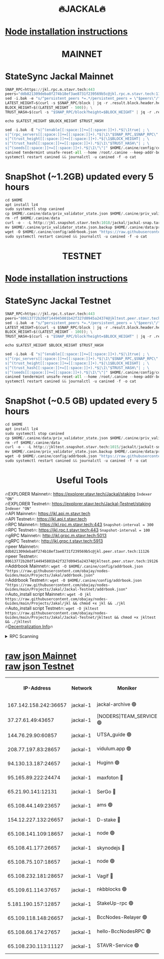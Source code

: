 <h1 align="center"> 🔥JACKAL🔥</h1>

[Node installation instructions](https://github.com/obajay/nodes-Guides/tree/main/Projects/Jakal)
=

<h1 align="center"> MAINNET</h1>

# StateSync Jackal Mainnet
```python
SNAP_RPC=https://jkl.rpc.m.stavr.tech:443
peers="ddb821309deba8f274b18ef3ae8731f239569b5c@jkl.rpc.m.stavr.tech:11126"
sed -i.bak -e "s/^persistent_peers *=.*/persistent_peers = \"$peers\"/" $HOME/.canine/config/config.toml
LATEST_HEIGHT=$(curl -s $SNAP_RPC/block | jq -r .result.block.header.height); \
BLOCK_HEIGHT=$((LATEST_HEIGHT - 500)); \
TRUST_HASH=$(curl -s "$SNAP_RPC/block?height=$BLOCK_HEIGHT" | jq -r .result.block_id.hash)

echo $LATEST_HEIGHT $BLOCK_HEIGHT $TRUST_HASH

sed -i.bak -E "s|^(enable[[:space:]]+=[[:space:]]+).*$|\1true| ; \
s|^(rpc_servers[[:space:]]+=[[:space:]]+).*$|\1\"$SNAP_RPC,$SNAP_RPC\"| ; \
s|^(trust_height[[:space:]]+=[[:space:]]+).*$|\1$BLOCK_HEIGHT| ; \
s|^(trust_hash[[:space:]]+=[[:space:]]+).*$|\1\"$TRUST_HASH\"| ; \
s|^(seeds[[:space:]]+=[[:space:]]+).*$|\1\"\"|" $HOME/.canine/config/config.toml
canined tendermint unsafe-reset-all --home /root/.canine --keep-addr-book
systemctl restart canined && journalctl -u canined -f -o cat
```
# SnapShot (~1.2GB) updated every 5 hours
```python
cd $HOME
apt install lz4
sudo systemctl stop canined
cp $HOME/.canine/data/priv_validator_state.json $HOME/.canine/priv_validator_state.json.backup
rm -rf $HOME/.canine/data
curl -o - -L http://jkl.snapshot.stavr.tech:1018/jackal/jackal-snap.tar.lz4 | lz4 -c -d - | tar -x -C $HOME/.canine --strip-components 2
mv $HOME/.canine/priv_validator_state.json.backup $HOME/.canine/data/priv_validator_state.json
wget -O $HOME/.canine/config/addrbook.json "https://raw.githubusercontent.com/obajay/nodes-Guides/main/Projects/Jakal/addrbook.json"
sudo systemctl restart canined && journalctl -u canined -f -o cat
```

<h1 align="center"> TESTNET</h1>

[Node installation instructions](https://github.com/obajay/nodes-Guides/tree/main/Projects/Jakal/Jackal-Testnet)
=

# StateSync Jackal Testnet
```python
SNAP_RPC=https://jkl.rpc.t.stavr.tech:443
peers="80613772b20df144945801b42f327d0945a24374@jkltest.peer.stavr.tech:19126"
sed -i.bak -e "s/^persistent_peers *=.*/persistent_peers = \"$peers\"/" $HOME/.canine/config/config.toml
LATEST_HEIGHT=$(curl -s $SNAP_RPC/block | jq -r .result.block.header.height); \
BLOCK_HEIGHT=$((LATEST_HEIGHT - 100)); \
TRUST_HASH=$(curl -s "$SNAP_RPC/block?height=$BLOCK_HEIGHT" | jq -r .result.block_id.hash)

echo $LATEST_HEIGHT $BLOCK_HEIGHT $TRUST_HASH

sed -i.bak -E "s|^(enable[[:space:]]+=[[:space:]]+).*$|\1true| ; \
s|^(rpc_servers[[:space:]]+=[[:space:]]+).*$|\1\"$SNAP_RPC,$SNAP_RPC\"| ; \
s|^(trust_height[[:space:]]+=[[:space:]]+).*$|\1$BLOCK_HEIGHT| ; \
s|^(trust_hash[[:space:]]+=[[:space:]]+).*$|\1\"$TRUST_HASH\"| ; \
s|^(seeds[[:space:]]+=[[:space:]]+).*$|\1\"\"|" $HOME/.canine/config/config.toml
canined tendermint unsafe-reset-all --home /root/.canine --keep-addr-book
systemctl restart canined && journalctl -u canined -f -o cat
```
# SnapShot (~0.5 GB) updated every 5 hours
```python
cd $HOME
apt install lz4
sudo systemctl stop canined
cp $HOME/.canine/data/priv_validator_state.json $HOME/.canine/priv_validator_state.json.backup
rm -rf $HOME/.canine/data
curl -o - -L http://jkltest.snapshot.stavr.tech:1015/jackalt/jackalt-snap.tar.lz4 | lz4 -c -d - | tar -x -C $HOME/.canine --strip-components 2
mv $HOME/.canine/priv_validator_state.json.backup $HOME/.canine/data/priv_validator_state.json
wget -O $HOME/.canine/config/addrbook.json "https://raw.githubusercontent.com/obajay/nodes-Guides/main/Projects/Jakal/Jackal-Testnet/addrbook.json"
sudo systemctl restart canined && journalctl -u canined -f -o cat
```

 <h1 align="center"> Useful Tools</h1>

🔥EXPLORER Mainnet🔥:      https://explorer.stavr.tech/Jackal/staking		        `Indexer "ON"` \
🔥EXPLORER Testnet🔥:      https://explorer.stavr.tech/Jackal-Testnet/staking     `Indexer "ON"` \
🔥API Mainnet🔥: 			 		 https://jkl.api.m.stavr.tech \
🔥API Testnet🔥: 			 		 https://jkl.api.t.stavr.tech \
🔥RPC Mainnet🔥:           https://jkl.rpc.m.stavr.tech:443              `Snapshot-interval = 300` \
🔥RPC Testnet🔥:           https://jkl.rpc.t.stavr.tech:443              `Snapshot-interval = 100` \
🔥gRPC Mainnet🔥:          http://jkl.grpc.m.stavr.tech:5013 \
🔥gRPC Testnet🔥:          http://jkl.grpc.t.stavr.tech:5913 \
🔥peer Mainnet🔥:					 `ddb821309deba8f274b18ef3ae8731f239569b5c@jkl.peer.stavr.tech:11126` \
🔥peer Testnet🔥:					 `80613772b20df144945801b42f327d0945a24374@jkltest.peer.stavr.tech:19126` \
🔥Addrbook Mainnet🔥:    ```wget -O $HOME/.canine/config/addrbook.json "https://raw.githubusercontent.com/obajay/nodes-Guides/main/Projects/Jakal/addrbook.json"``` \
🔥Addrbook Testnet🔥:    ```wget -O $HOME/.canine/config/addrbook.json "https://raw.githubusercontent.com/obajay/nodes-Guides/main/Projects/Jakal/Jackal-Testnet/addrbook.json"``` \
🔥Auto_install script Mainnet🔥: ```wget -O jkl https://raw.githubusercontent.com/obajay/nodes-Guides/main/Projects/Jakal/jkl && chmod +x jkl && ./jkl``` \
🔥Auto_install script Testnet🔥: ```wget -O jkltest https://raw.githubusercontent.com/obajay/nodes-Guides/main/Projects/Jakal/Jackal-Testnet/jkltest && chmod +x jkltest && ./jkltest``` \
🔥[Decentralization Info](https://github.com/obajay/StateSync-snapshots/tree/main/Projects/Jackal/Decentralization)🔥


<details>
<summary>RPC Scanning</summary>

<h2 align="center"> We scan nodes in real time every 4 hours. And we provide the final result of RPC endpoints.
We cannot influence the operation of these nodes in any way. </h2>


```python
If Voting Power is higher than 0 --> then the Node is a validator of the network and may be subject to attack and be a potential threat to the chain.
```
```python
We marked such validators with a red symbol
```

</details>

[raw json Mainnet](https://rpc-check.jaclalm.stavr.tech/jaclalm/rpc-jaclalm-result.json) \
[raw json Testnet](https://github.com/obajay/StateSync-snapshots/tree/main/Projects/Jackal/Rpc-Check-Testnet)
=

<table><tr><th>IP-Address</th><th>Network</th><th>Moniker</th><th>Latest Block Height</th><th>Earliest Block Height</th><th>Catching Up</th><th>Tx Index</th><th>Voting Power</th><th>Scan Time</th></tr><tr><td>167.142.158.242:36657</td><td>jackal-1</td><td>jackal-archive 🟢</td><td>6494618</td><td>2770293</td><td>False</td><td>on</td><td>0</td><td>2024-02-15T05:34:17.689148590UTC</td></tr><tr><td>37.27.61.49:43657</td><td>jackal-1</td><td>[NODERS]TEAM_SERVICE 🟢</td><td>6494585</td><td>6142001</td><td>False</td><td>on</td><td>0</td><td>2024-02-15T05:30:02.709436994UTC</td></tr><tr><td>144.76.29.90:60857</td><td>jackal-1</td><td>UTSA_guide 🟢</td><td>6494607</td><td>6280001</td><td>False</td><td>on</td><td>0</td><td>2024-02-15T05:32:52.590118677UTC</td></tr><tr><td>208.77.197.83:28657</td><td>jackal-1</td><td>vidulum.app 🟢</td><td>6494617</td><td>6296001</td><td>False</td><td>on</td><td>0</td><td>2024-02-15T05:34:16.458434354UTC</td></tr><tr><td>94.130.13.187:24657</td><td>jackal-1</td><td>Huginn 🟢</td><td>6494620</td><td>6424001</td><td>False</td><td>on</td><td>0</td><td>2024-02-15T05:34:35.202477384UTC</td></tr><tr><td>95.165.89.222:24474</td><td>jackal-1</td><td>maxfoton 🔴</td><td>6494610</td><td>6430001</td><td>False</td><td>off</td><td>117661</td><td>2024-02-15T05:33:18.477425494UTC</td></tr><tr><td>65.21.90.141:12131</td><td>jackal-1</td><td>SerGo 🔴</td><td>6494591</td><td>6431811</td><td>False</td><td>off</td><td>51100</td><td>2024-02-15T05:30:47.417663878UTC</td></tr><tr><td>65.108.44.149:23657</td><td>jackal-1</td><td>ams 🟢</td><td>6494612</td><td>6431811</td><td>False</td><td>on</td><td>0</td><td>2024-02-15T05:33:33.432713002UTC</td></tr><tr><td>154.12.227.132:26657</td><td>jackal-1</td><td>D-stake 🔴</td><td>6494569</td><td>6434501</td><td>False</td><td>off</td><td>130243</td><td>2024-02-15T05:30:18.846047242UTC</td></tr><tr><td>65.108.141.109:18657</td><td>jackal-1</td><td>node 🟢</td><td>6494588</td><td>6444728</td><td>False</td><td>on</td><td>0</td><td>2024-02-15T05:30:28.032665774UTC</td></tr><tr><td>65.108.41.177:26657</td><td>jackal-1</td><td>skynodejs 🔴</td><td>6494618</td><td>6445176</td><td>False</td><td>on</td><td>83702</td><td>2024-02-15T05:34:18.021648917UTC</td></tr><tr><td>65.108.75.107:18657</td><td>jackal-1</td><td>node 🟢</td><td>6494601</td><td>6458311</td><td>False</td><td>on</td><td>0</td><td>2024-02-15T05:32:01.942335778UTC</td></tr><tr><td>65.108.232.181:28657</td><td>jackal-1</td><td>Vagif 🔴</td><td>6494610</td><td>6462201</td><td>False</td><td>off</td><td>60003</td><td>2024-02-15T05:33:15.924881037UTC</td></tr><tr><td>65.109.61.114:37657</td><td>jackal-1</td><td>nkbblocks 🟢</td><td>6494599</td><td>6473101</td><td>False</td><td>on</td><td>0</td><td>2024-02-15T05:31:50.617031201UTC</td></tr><tr><td>5.181.190.157:12857</td><td>jackal-1</td><td>StakeUp-rpc 🟢</td><td>6493900</td><td>6486001</td><td>False</td><td>on</td><td>0</td><td>2024-02-15T05:30:15.805671553UTC</td></tr><tr><td>65.109.118.148:26657</td><td>jackal-1</td><td>BccNodes-Relayer 🟢</td><td>6494605</td><td>6489001</td><td>False</td><td>on</td><td>0</td><td>2024-02-15T05:32:39.343272425UTC</td></tr><tr><td>65.108.66.174:27657</td><td>jackal-1</td><td>hello-BccNodesRPC 🟢</td><td>6494607</td><td>6489001</td><td>False</td><td>on</td><td>0</td><td>2024-02-15T05:32:57.106927693UTC</td></tr><tr><td>65.108.230.113:11127</td><td>jackal-1</td><td>STAVR-Service 🟢</td><td>6494612</td><td>6492401</td><td>False</td><td>on</td><td>0</td><td>2024-02-15T05:33:40.101259026UTC</td></tr></table>
